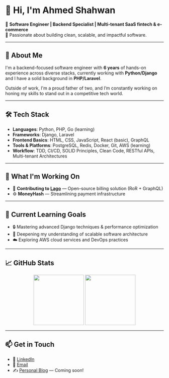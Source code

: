 # 👋 Hi, I'm Ahmed Shahwan

🚀 **Software Engineer | Backend Specialist | Multi-tenant SaaS fintech & e-commerce**  
💼 Passionate about building clean, scalable, and impactful software.

---

## 🧠 About Me

I'm a backend-focused software engineer with **6 years** of hands-on experience across diverse stacks, currently working with **Python/Django** and I have a solid background in **PHP/Laravel**.

Outside of work, I'm a proud father of two, and I’m constantly working on honing my skills to stand out in a competitive tech world.

---

## 🛠️ Tech Stack

- **Languages**: Python, PHP, Go (learning)
- **Frameworks**: Django, Laravel
- **Frontend Basics**: HTML, CSS, JavaScript, React (basic), GraphQL
- **Tools & Platforms**: PostgreSQL, Redis, Docker, Git, AWS (learning)
- **Workflow**: TDD, CI/CD, SOLID Principles, Clean Code, RESTful APIs, Multi-tenant Architectures

---

## 🧩 What I'm Working On

- 🚧 **Contributing to [Lago](https://github.com/getlago/lago)** — Open-source billing solution (RoR + GraphQL)
- ⚙️ **MoneyHash** — Streamlining payment infrastructure
<!-- - 🛍️ **Building TODO** — TODO! -->

---

## 🌱 Current Learning Goals

- 🔒 Mastering advanced Django techniques & performance optimization
- 🧰 Deepening my understanding of scalable software architecture
- ☁️ Exploring AWS cloud services and DevOps practices
<!-- - 🛡️ Practicing Domain-Driven Design & Test-Driven Development -->

---

## 📈 GitHub Stats

<p align="center">
  <img src="https://github-readme-stats.vercel.app/api?username=shahwan42&show_icons=true&theme=default" height="160" />
  <img src="https://github-readme-stats.vercel.app/api/top-langs/?username=shahwan42&layout=compact&theme=default" height="160" />
</p>

---

## 📫 Get in Touch

- 💼 [LinkedIn](https://www.linkedin.com/in/shahwan42)
- 📨 [Email](https://hi.new/ahmd)
- ✍️ [Personal Blog](#) — Coming soon!
